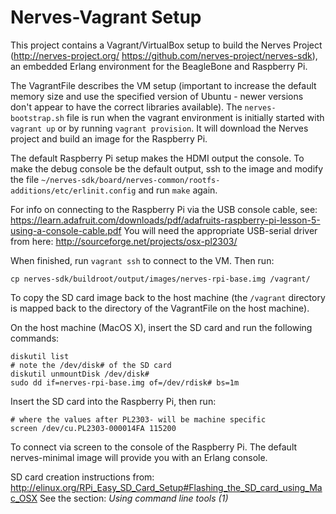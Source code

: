 # Nerves-Vagrant Setup

This project contains a Vagrant/VirtualBox setup to build the Nerves Project (http://nerves-project.org/ https://github.com/nerves-project/nerves-sdk), 
an embedded Erlang environment for the BeagleBone and Raspberry Pi.

The VagrantFile describes the VM setup (important to increase the default memory size and use the specified version
of Ubuntu - newer versions don't appear to have the correct libraries available). The `nerves-bootstrap.sh` file is
run when the vagrant environment is initially started with `vagrant up` or by running `vagrant provision`. It will
download the Nerves project and build an image for the Raspberry Pi.

The default Raspberry Pi setup makes the HDMI output the console. To make the debug console be the default output, 
ssh to the image and modify the file `~/nerves-sdk/board/nerves-common/rootfs-additions/etc/erlinit.config` and run `make` again.

For info on connecting to the Raspberry Pi via the USB console cable, see: https://learn.adafruit.com/downloads/pdf/adafruits-raspberry-pi-lesson-5-using-a-console-cable.pdf
You will need the appropriate USB-serial driver from here: http://sourceforge.net/projects/osx-pl2303/

When finished, run `vagrant ssh` to connect to the VM. Then run:
```
cp nerves-sdk/buildroot/output/images/nerves-rpi-base.img /vagrant/
```
To copy the SD card image back to the host machine (the `/vagrant` directory is mapped back to the directory of the
VagrantFile on the host machine).

On the host machine (MacOS X), insert the SD card and run the following commands:
```
diskutil list
# note the /dev/disk# of the SD card
diskutil unmountDisk /dev/disk#
sudo dd if=nerves-rpi-base.img of=/dev/rdisk# bs=1m
```

Insert the SD card into the Raspberry Pi, then run:
```
# where the values after PL2303- will be machine specific
screen /dev/cu.PL2303-000014FA 115200
```
To connect via screen to the console of the Raspberry Pi. The default nerves-minimal image will provide you with
an Erlang console.

SD card creation instructions from: http://elinux.org/RPi_Easy_SD_Card_Setup#Flashing_the_SD_card_using_Mac_OSX
See the section: _Using command line tools (1)_

